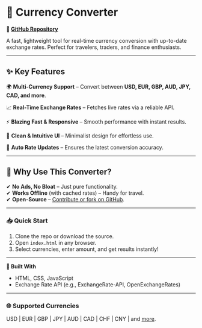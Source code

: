 # **💱 Currency Converter**  

**🔗 [GitHub Repository](https://github.com/daveontrack/Currency-Converter)**  

A fast, lightweight tool for real-time currency conversion with up-to-date exchange rates. Perfect for travelers, traders, and finance enthusiasts.  

---  

## **✨ Key Features**  

🌍 **Multi-Currency Support** – Convert between **USD, EUR, GBP, AUD, JPY, CAD, and more**.  

📈 **Real-Time Exchange Rates** – Fetches live rates via a reliable API.  

⚡ **Blazing Fast & Responsive** – Smooth performance with instant results.  

🎨 **Clean & Intuitive UI** – Minimalist design for effortless use.  

🔄 **Auto Rate Updates** – Ensures the latest conversion accuracy.  

---  

## **🚀 Why Use This Converter?**  
✔ **No Ads, No Bloat** – Just pure functionality.  
✔ **Works Offline** (with cached rates) – Handy for travel.  
✔ **Open-Source** – [Contribute or fork on GitHub](https://github.com/daveontrack/Currency-Converter).  

---  

### **📥 Quick Start**  
1. Clone the repo or download the source.  
2. Open `index.html` in any browser.  
3. Select currencies, enter amount, and get results instantly!  

---  

**🔨 Built With**  
- HTML, CSS, JavaScript  
- Exchange Rate API (e.g., ExchangeRate-API, OpenExchangeRates)  
 

---  

### **🌐 Supported Currencies**  
USD | EUR | GBP | JPY | AUD | CAD | CHF | CNY | and [more](https://github.com/daveontrack/Currency-Converter).  

 
